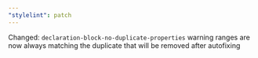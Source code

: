 ```yaml
---
"stylelint": patch
---
```


Changed: `declaration-block-no-duplicate-properties` warning ranges are now always matching the duplicate that will be removed after autofixing

